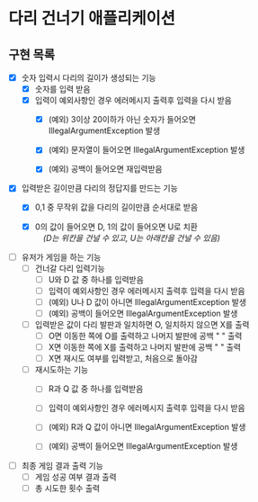 # 다리 건너기 애플리케이션
 
## 구현 목록

 
  - [X] 숫자 입력시 다리의 길이가 생성되는 기능
      - [X] 숫자를 입력 받음
      - [X] 입력이 예외사항인 경우 에러메시지 출력후 입력을 다시 받음
          - [X] (예외) 3이상 20이하가 아닌 숫자가 들어오면 IllegalArgumentException 발생
          - [X] (예외) 문자열이 들어오면 IllegalArgumentException 발생
          - [x] (예외) 공백이 들어오면 재입력받음


  - [X] 입력받은 길이만큼 다리의 정답지를 만드는 기능 
      - [X] 0,1 중 무작위 값을 다리의 길이만큼 순서대로 받음
      - [X] 0의 값이 들어오면 D, 1의 값이 들어오면 U로 치환<br>
     　_(D는 위칸을 건널 수 있고, U는 아래칸을 건널 수 있음)_
    

  - [ ] 유저가 게임을 하는 기능
      - [ ] 건너갈 다리 입력기능 
          - [ ] U와 D 값 중 하나를 입력받음
          - [ ] 입력이 예외사항인 경우 에러메시지 출력후 입력을 다시 받음
          - [ ] (예외) U나 D 값이 아니면 IllegalArgumentException 발생
          - [ ] (예외) 공백이 들어오면 IllegalArgumentException 발생
      - [ ] 입력받은 값이 다리 발판과 일치하면 O, 일치하지 않으면 X를 출력
          - [ ] O면 이동한 쪽에 O를 출력하고 나머지 발판에 공백 " " 출력
          - [ ] X면 이동한 쪽에 X를 출력하고 나머지 발판에 공백 " " 출력
          - [ ] X면 재시도 여부를 입력받고, 처음으로 돌아감
      - [ ] 재시도하는 기능
          - [ ] R과 Q 값 중 하나를 입력받음
          - [ ] 입력이 예외사항인 경우 에러메시지 출력후 입력을 다시 받음
          - [ ] (예외) R과 Q 값이 아니면 IllegalArgumentException 발생
          - [ ] (예외) 공백이 들어오면 IllegalArgumentException 발생
  
      
  - [ ] 최종 게임 결과 출력 기능
      - [ ] 게임 성공 여부 결과 출력
      - [ ] 총 시도한 횟수 출력